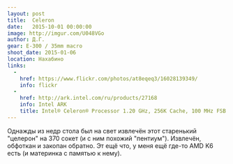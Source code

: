 ```yaml
---
layout: post
title:  Celeron
date:   2015-10-01 00:00:00
image: http://imgur.com/U048VGo
author: Д.Г.
gear: E-300 / 35mm macro
shoot_date: 2015-01-06
location: Нахабино
links:
  -
    href: https://www.flickr.com/photos/at8eqeq3/16028139349/
    info: flickr
  -
    href: http://ark.intel.com/ru/products/27168
    info: Intel ARK
    title: Intel® Celeron® Processor 1.20 GHz, 256K Cache, 100 MHz FSB
---
```


Однажды из недр стола был на свет извлечён этот старенький "целерон" на 370 сокет (и с ним похожий "пентиум"). Извлечён, обфоткан и закопан обратно. Эт ещё что, у меня ещё где-то AMD K6 есть (и материнка с памятью к нему).
